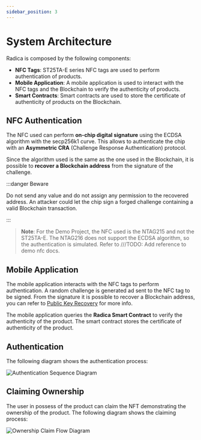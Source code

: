 ```yaml
---
sidebar_position: 3
---
```


# System Architecture

Radica is composed by the following components:

- **NFC Tags**: ST25TA-E series NFC tags are used to perform authentication of products.
- **Mobile Application**: A mobile application is used to interact with the NFC tags and the Blockchain to verify the authenticity of products.
- **Smart Contracts**: Smart contracts are used to store the certificate of authenticity of products on the Blockchain.

## NFC Authentication

The NFC used can perform **on-chip digital signature** using the ECDSA algorithm with the secp256k1 curve.
This allows to authenticate the chip with an **Asymmetric CRA** (Challenge Response Authentication) protocol.

Since the algorithm used is the same as the one used in the Blockchain, it is possible to **recover a Blockchain address** from the signature of the challenge.

:::danger Beware

Do not send any value and do not assign any permission to the recovered address. An attacker could let the chip sign a forged challenge containing a valid Blockchain transaction.

:::

> **Note**: For the Demo Project, the NFC used is the NTAG215 and not the ST25TA-E. The NTAG216 does not support the ECDSA algorithm, so the authentication is simulated. Refer to ///TODO: Add reference to demo nfc docs.

## Mobile Application

The mobile application interacts with the NFC tags to perform authentication. A random challenge is generated ad sent to the NFC tag to be signed. From the signature it is possible to recover a Blockchain address, you can refer to [Public Key Recovery](https://en.wikipedia.org/wiki/Elliptic_Curve_Digital_Signature_Algorithm#Public_key_recovery) for more info.

The mobile application queries the **Radica Smart Contract** to verify the authenticity of the product. The smart contract stores the certificate of authenticity of the product.

## Authentication

The following diagram shows the authentication process:

![Authentication Sequence Diagram](/diagrams/auth_seq.png)

## Claiming Ownership

The user in possess of the product can claim the NFT demonstrating the ownership of the product. The following diagram shows the claiming process:

![Ownership Claim Flow Diagram](/diagrams/property_flow.png)
